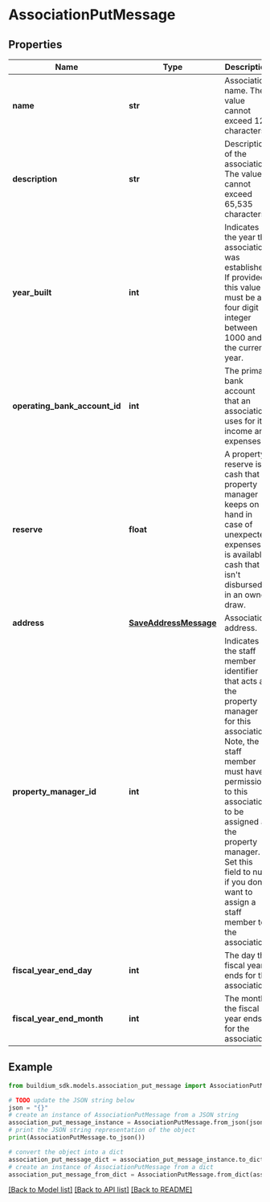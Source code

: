 # AssociationPutMessage


## Properties

Name | Type | Description | Notes
------------ | ------------- | ------------- | -------------
**name** | **str** | Association name. The value cannot exceed 127 characters. | 
**description** | **str** | Description of the association. The value cannot exceed 65,535 characters. | [optional] 
**year_built** | **int** | Indicates the year the association was established. If provided this value must be a four digit integer between 1000 and the current year. | [optional] 
**operating_bank_account_id** | **int** | The primary bank account that an association uses for its income and expenses. | 
**reserve** | **float** | A property reserve is cash that a property manager keeps on hand in case of unexpected expenses. It is available cash that isn&#39;t disbursed in an owner draw. | [optional] 
**address** | [**SaveAddressMessage**](SaveAddressMessage.md) | Association address. | 
**property_manager_id** | **int** | Indicates the staff member identifier that acts as the property manager for this association. Note, the staff member must have permissions to this association to be assigned as the property manager.  Set this field to null if you don&#39;t want to assign a staff member to the association. | [optional] 
**fiscal_year_end_day** | **int** | The day the fiscal year ends for the association. | 
**fiscal_year_end_month** | **int** | The month the fiscal year ends for the association. | 

## Example

```python
from buildium_sdk.models.association_put_message import AssociationPutMessage

# TODO update the JSON string below
json = "{}"
# create an instance of AssociationPutMessage from a JSON string
association_put_message_instance = AssociationPutMessage.from_json(json)
# print the JSON string representation of the object
print(AssociationPutMessage.to_json())

# convert the object into a dict
association_put_message_dict = association_put_message_instance.to_dict()
# create an instance of AssociationPutMessage from a dict
association_put_message_from_dict = AssociationPutMessage.from_dict(association_put_message_dict)
```
[[Back to Model list]](../README.md#documentation-for-models) [[Back to API list]](../README.md#documentation-for-api-endpoints) [[Back to README]](../README.md)


